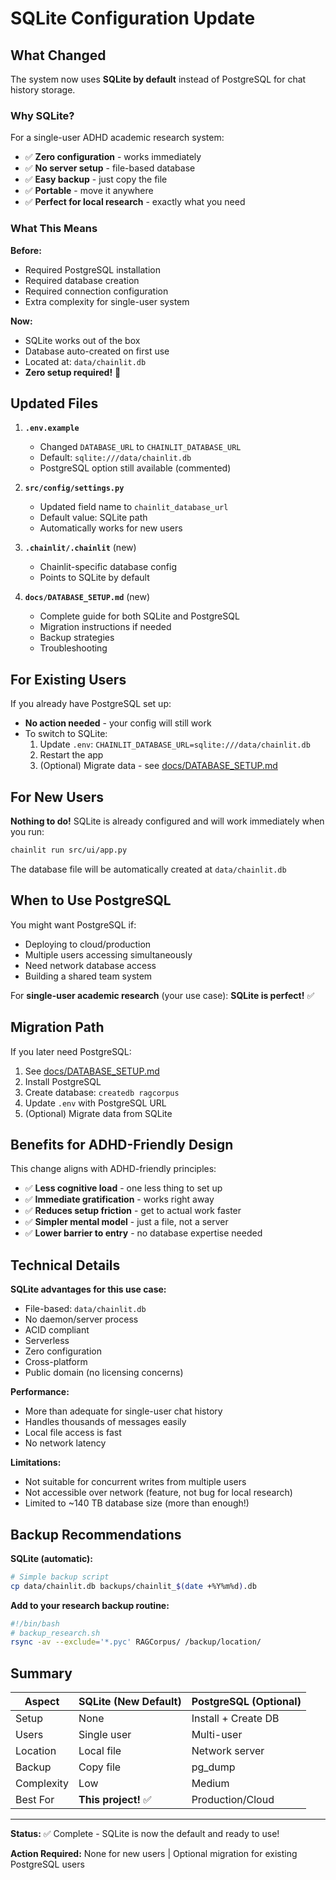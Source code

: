 # SQLite Configuration Update

## What Changed

The system now uses **SQLite by default** instead of PostgreSQL for chat history storage.

### Why SQLite?

For a single-user ADHD academic research system:
- ✅ **Zero configuration** - works immediately
- ✅ **No server setup** - file-based database
- ✅ **Easy backup** - just copy the file
- ✅ **Portable** - move it anywhere
- ✅ **Perfect for local research** - exactly what you need

### What This Means

**Before:**
- Required PostgreSQL installation
- Required database creation
- Required connection configuration
- Extra complexity for single-user system

**Now:**
- SQLite works out of the box
- Database auto-created on first use
- Located at: `data/chainlit.db`
- **Zero setup required!** 🎉

## Updated Files

1. **`.env.example`**
   - Changed `DATABASE_URL` to `CHAINLIT_DATABASE_URL`
   - Default: `sqlite:///data/chainlit.db`
   - PostgreSQL option still available (commented)

2. **`src/config/settings.py`**
   - Updated field name to `chainlit_database_url`
   - Default value: SQLite path
   - Automatically works for new users

3. **`.chainlit/.chainlit`** (new)
   - Chainlit-specific database config
   - Points to SQLite by default

4. **`docs/DATABASE_SETUP.md`** (new)
   - Complete guide for both SQLite and PostgreSQL
   - Migration instructions if needed
   - Backup strategies
   - Troubleshooting

## For Existing Users

If you already have PostgreSQL set up:
- **No action needed** - your config will still work
- To switch to SQLite:
  1. Update `.env`: `CHAINLIT_DATABASE_URL=sqlite:///data/chainlit.db`
  2. Restart the app
  3. (Optional) Migrate data - see [docs/DATABASE_SETUP.md](docs/DATABASE_SETUP.md)

## For New Users

**Nothing to do!** SQLite is already configured and will work immediately when you run:

```bash
chainlit run src/ui/app.py
```

The database file will be automatically created at `data/chainlit.db`

## When to Use PostgreSQL

You might want PostgreSQL if:
- Deploying to cloud/production
- Multiple users accessing simultaneously
- Need network database access
- Building a shared team system

For **single-user academic research** (your use case): **SQLite is perfect!** ✅

## Migration Path

If you later need PostgreSQL:
1. See [docs/DATABASE_SETUP.md](docs/DATABASE_SETUP.md)
2. Install PostgreSQL
3. Create database: `createdb ragcorpus`
4. Update `.env` with PostgreSQL URL
5. (Optional) Migrate data from SQLite

## Benefits for ADHD-Friendly Design

This change aligns with ADHD-friendly principles:
- ✅ **Less cognitive load** - one less thing to set up
- ✅ **Immediate gratification** - works right away
- ✅ **Reduces setup friction** - get to actual work faster
- ✅ **Simpler mental model** - just a file, not a server
- ✅ **Lower barrier to entry** - no database expertise needed

## Technical Details

**SQLite advantages for this use case:**
- File-based: `data/chainlit.db`
- No daemon/server process
- ACID compliant
- Serverless
- Zero configuration
- Cross-platform
- Public domain (no licensing concerns)

**Performance:**
- More than adequate for single-user chat history
- Handles thousands of messages easily
- Local file access is fast
- No network latency

**Limitations:**
- Not suitable for concurrent writes from multiple users
- Not accessible over network (feature, not bug for local research)
- Limited to ~140 TB database size (more than enough!)

## Backup Recommendations

**SQLite (automatic):**
```bash
# Simple backup script
cp data/chainlit.db backups/chainlit_$(date +%Y%m%d).db
```

**Add to your research backup routine:**
```bash
#!/bin/bash
# backup_research.sh
rsync -av --exclude='*.pyc' RAGCorpus/ /backup/location/
```

## Summary

| Aspect | SQLite (New Default) | PostgreSQL (Optional) |
|--------|---------------------|----------------------|
| Setup | None | Install + Create DB |
| Users | Single user | Multi-user |
| Location | Local file | Network server |
| Backup | Copy file | pg_dump |
| Complexity | Low | Medium |
| Best For | **This project!** ✅ | Production/Cloud |

---

**Status:** ✅ Complete - SQLite is now the default and ready to use!

**Action Required:** None for new users | Optional migration for existing PostgreSQL users
